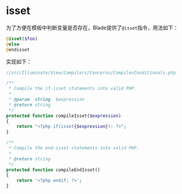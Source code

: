 # isset

为了方便在模板中判断变量是否存在，Blade提供了`@isset`指令，用法如下：

```php
@isset($foo)
@else
@endisset
```

实现如下：


```php
//src/Illuminate/View/Compilers/Concerns/CompilesConditionals.php

/**
 * Compile the if-isset statements into valid PHP.
 *
 * @param  string  $expression
 * @return string
 */
protected function compileIsset($expression)
{
    return "<?php if(isset{$expression}): ?>";
}

/**
 * Compile the end-isset statements into valid PHP.
 *
 * @return string
 */
protected function compileEndIsset()
{
    return '<?php endif; ?>';
}
```